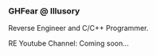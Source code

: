 <div style="overflow: auto;">
<!--   <img src="https://github.com/GHFear/GHFear/blob/main/github_logo_3.png" alt="GitHub Logo" style="float: left; margin-right: 20px;" width="800" height="300"> -->
  <div>
    <h3>GHFear @ Illusory</h3>
    <p>Reverse Engineer and C/C++ Programmer.</p>
    <p>RE Youtube Channel: Coming soon...</p>
  </div>
</div>
